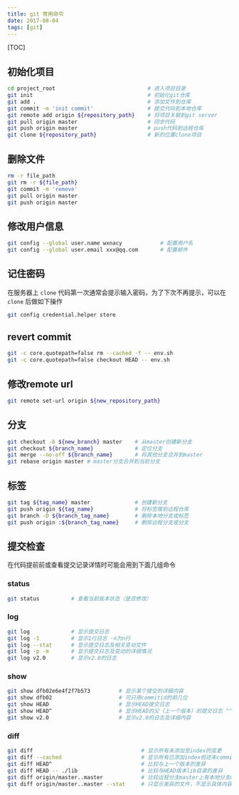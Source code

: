 ```yaml
---
title: git 常用命令
date: 2017-08-04
tags: [git]
---
```


[TOC]
## 初始化项目
```bash
cd project_root                             # 进入项目目录
git init                                    # 初始化git仓库
git add .                                   # 添加文件到仓库
git commit -m 'init commit'                 # 提交代码到本地仓库
git remote add origin ${repository_path}    # 将项目关联到git server
git pull origin master                      # 同步代码
git push origin master                      # push代码到远程仓库
git clone ${repository_path}                # 新的位置clone项目
```

## 删除文件
```bash
rm -r file_path
git rm -r ${file_path}
git commit -m 'remove'
git pull origin master
git push origin master
```
## 修改用户信息
```bash
git config --global user.name wxnacy            # 配置用户名
git config --global user.email xxx@qq.com       # 配置邮件
```

## 记住密码
在服务器上 `clone` 代码第一次通常会提示输入密码，为了下次不再提示，可以在 `clone` 后做如下操作
```bash
git config credential.helper store
```
## revert commit
```bash
git -c core.quotepath=false rm --cached -f -- env.sh
git -c core.quotepath=false checkout HEAD -- env.sh
```
## 修改remote url
```bash
git remote set-url origin ${new_repository_path}
```

## 分支

```bash
git checkout -b ${new_branch} master    # 从master创建新分支
git checkout ${branch_name}             # 定位分支
git merge --no-off ${branch_name}       # 将其他分支合并到master
git rebase origin master # master分支合并到当前分支
```

## 标签

```bash
git tag ${tag_name} master              # 创建新分支
git push origin ${tag_name}             # 将标签推到远程仓库
git branch -D ${branch_tag_name}        # 删除本地分支或标签
git push origin :${branch_tag_name}     # 删除远程分支或分支
```

## 提交检查

在代码提前前或查看提交记录详情时可能会用到下面几组命令

### status
```bash
git status          # 查看当前版本状态（是否修改）
```

### log

```bash
git log             # 显示提交日志
git log -1          # 显示1行日志 -n为n行
git log --stat      # 显示提交日志及相关变动文件
git log -p -m       # 显示提交日志及变动的详细情况
git log v2.0        # 显示v2.0的日志
```

### show
```bash
git show dfb02e6e4f2f7b573         # 显示某个提交的详细内容
git show dfb02                     # 可只用commitid的前几位
git show HEAD                      # 显示HEAD提交日志
git show HEAD^                     # 显示HEAD的父（上一个版本）的提交日志 ^^为上两个版本 ^5为上5个版本
git show v2.0                      # 显示v2.0的日志及详细内容
```

### diff
```bash
git diff                                  # 显示所有未添加至index的变更
git diff --cached                         # 显示所有已添加index但还未commit的变更
git diff HEAD^                            # 比较与上一个版本的差异
git diff HEAD -- ./lib                    # 比较与HEAD版本lib目录的差异
git diff origin/master..master            # 比较远程分支master上有本地分支master上没有的
git diff origin/master..master --stat     # 只显示差异的文件，不显示具体内容
```






